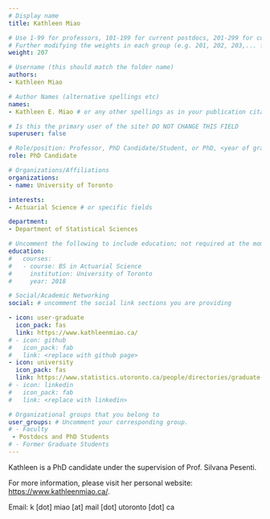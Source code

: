 ```yaml
---
# Display name
title: Kathleen Miao

# Use 1-99 for professors, 101-199 for current postdocs, 201-299 for current phds, 301-399 for current masters, 401-499 for current undergrads, 801-809 for alum postdocs, 811-849 for alum phds, 851-899 for alum masters, and 901-999 for alum undergrads
# Further modifying the weights in each group (e.g. 201, 202, 203,... for current phds) allows customized ordering (e.g. new students first)
weight: 207

# Username (this should match the folder name)
authors:
- Kathleen Miao

# Author Names (alternative spellings etc)
names:
- Kathleen E. Miao # or any other spellings as in your publication citations

# Is this the primary user of the site? DO NOT CHANGE THIS FIELD
superuser: false

# Role/position: Professor, PhD Candidate/Student, or PhD, <year of graduation>
role: PhD Candidate

# Organizations/Affiliations
organizations:
- name: University of Toronto

interests:
- Actuarial Science # or specific fields

department:
- Department of Statistical Sciences

# Uncomment the following to include education; not required at the moment.
education:
#   courses:
#   - course: BS in Actuarial Science
#     institution: University of Toronto
#     year: 2018

# Social/Academic Networking
social: # uncomment the social link sections you are providing

- icon: user-graduate
  icon_pack: fas
  link: https://www.kathleenmiao.ca/
# - icon: github
#   icon_pack: fab
#   link: <replace with github page>
- icon: university
  icon_pack: fas
  link: https://www.statistics.utoronto.ca/people/directories/graduate-students/kathleen-miao/
# - icon: linkedin
#   icon_pack: fab
#   link: <replace with linkedin>

# Organizational groups that you belong to
user_groups: # Uncomment your corresponding group.
# - Faculty
 - Postdocs and PhD Students
# - Former Graduate Students
---
```


Kathleen is a PhD candidate under the supervision of Prof. Silvana Pesenti.

For more information, please visit her personal website: https://www.kathleenmiao.ca/.

Email: k [dot] miao [at] mail [dot] utoronto [dot] ca